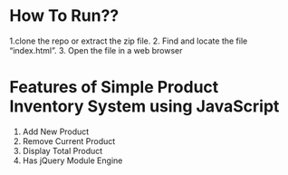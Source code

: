 # How To Run??
1.clone the repo or extract the zip file.
2. Find and locate the file “index.html”.
3. Open the file in a web browser


# Features of Simple Product Inventory System using JavaScript 

1. Add New Product
2. Remove Current Product
3. Display Total Product
4. Has jQuery Module Engine

